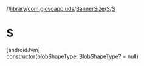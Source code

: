 //[library](../../../../index.md)/[com.glovoapp.uds](../../index.md)/[BannerSize](../index.md)/[S](index.md)/[S](-s.md)

# S

[androidJvm]\
constructor(blobShapeType: [BlobShapeType](../../-blob-shape-type/index.md)? = null)
